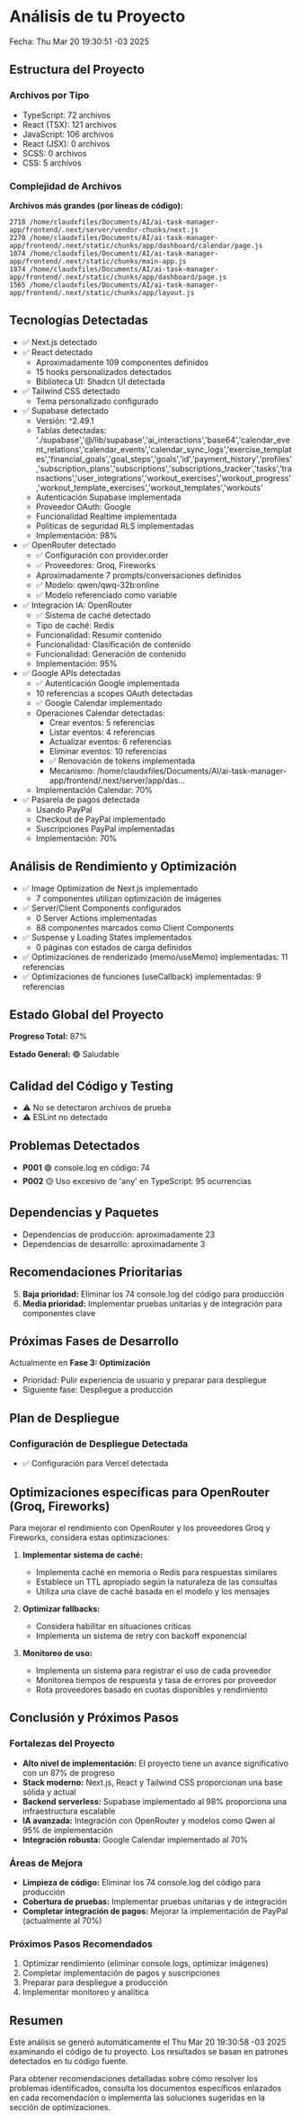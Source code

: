 # Análisis de tu Proyecto
Fecha: Thu Mar 20 19:30:51 -03 2025

## Estructura del Proyecto

### Archivos por Tipo
- TypeScript: 72 archivos
- React (TSX): 121 archivos
- JavaScript: 106 archivos
- React (JSX): 0 archivos
- SCSS: 0 archivos
- CSS: 5 archivos

### Complejidad de Archivos
**Archivos más grandes (por líneas de código):**
```
2718 /home/claudxfiles/Documents/AI/ai-task-manager-app/frontend/.next/server/vendor-chunks/next.js
2270 /home/claudxfiles/Documents/AI/ai-task-manager-app/frontend/.next/static/chunks/app/dashboard/calendar/page.js
1874 /home/claudxfiles/Documents/AI/ai-task-manager-app/frontend/.next/static/chunks/main-app.js
1874 /home/claudxfiles/Documents/AI/ai-task-manager-app/frontend/.next/static/chunks/app/dashboard/page.js
1565 /home/claudxfiles/Documents/AI/ai-task-manager-app/frontend/.next/static/chunks/app/layout.js
```

## Tecnologías Detectadas
- ✅ Next.js detectado
- ✅ React detectado
  - Aproximadamente 109 componentes definidos
  - 15 hooks personalizados detectados
  - Biblioteca UI: Shadcn UI detectada
- ✅ Tailwind CSS detectado
  - Tema personalizado configurado
- ✅ Supabase detectado
  - Versión: ^2.49.1
  - Tablas detectadas: './supabase','@/lib/supabase','ai_interactions','base64','calendar_event_relations','calendar_events','calendar_sync_logs','exercise_templates','financial_goals','goal_steps','goals','id','payment_history','profiles','subscription_plans','subscriptions','subscriptions_tracker','tasks','transactions','user_integrations','workout_exercises','workout_progress','workout_template_exercises','workout_templates','workouts'
  - Autenticación Supabase implementada
  - Proveedor OAuth: Google
  - Funcionalidad Realtime implementada
  - Políticas de seguridad RLS implementadas
  - Implementación: 98%
- ✅ OpenRouter detectado
  - ✅ Configuración con provider.order
  - ✅ Proveedores: Groq, Fireworks
  - Aproximadamente 7 prompts/conversaciones definidos
  - ✅ Modelo: qwen/qwq-32b:online
  - ✅ Modelo referenciado como variable
- ✅ Integración IA: OpenRouter
  - ✅ Sistema de caché detectado
  - Tipo de caché: Redis
  - Funcionalidad: Resumir contenido
  - Funcionalidad: Clasificación de contenido
  - Funcionalidad: Generación de contenido
  - Implementación: 95%
- ✅ Google APIs detectadas
  - ✅ Autenticación Google implementada
  - 10 referencias a scopes OAuth detectadas
  - ✅ Google Calendar implementado
  - Operaciones Calendar detectadas:
    - Crear eventos: 5 referencias
    - Listar eventos: 4 referencias
    - Actualizar eventos: 6 referencias
    - Eliminar eventos: 10 referencias
    - ✅ Renovación de tokens implementada
    - Mecanismo: /home/claudxfiles/Documents/AI/ai-task-manager-app/frontend/.next/server/app/das...
  - Implementación Calendar: 70%
- ✅ Pasarela de pagos detectada
  - Usando PayPal
  - Checkout de PayPal implementado
  - Suscripciones PayPal implementadas
  - Implementación: 70%

## Análisis de Rendimiento y Optimización

- ✅ Image Optimization de Next.js implementado
  - 7 componentes utilizan optimización de imágenes
- ✅ Server/Client Components configurados
  - 0 Server Actions implementadas
  - 88 componentes marcados como Client Components
- ✅ Suspense y Loading States implementados
  - 0 páginas con estados de carga definidos
- ✅ Optimizaciones de renderizado (memo/useMemo) implementadas: 11 referencias
- ✅ Optimizaciones de funciones (useCallback) implementadas: 9 referencias

## Estado Global del Proyecto

**Progreso Total:** 87%

**Estado General:** 🟢 Saludable

## Calidad del Código y Testing

- ⚠️ No se detectaron archivos de prueba
- ⚠️ ESLint no detectado
## Problemas Detectados

- **P001** 🟢 console.log en código: 74
- **P002** 🟡 Uso excesivo de 'any' en TypeScript: 95 ocurrencias

## Dependencias y Paquetes

- Dependencias de producción: aproximadamente 23
- Dependencias de desarrollo: aproximadamente 3
## Recomendaciones Prioritarias

5. **Baja prioridad:** Eliminar los 74 console.log del código para producción
6. **Media prioridad:** Implementar pruebas unitarias y de integración para componentes clave

## Próximas Fases de Desarrollo

Actualmente en **Fase 3: Optimización**
- Prioridad: Pulir experiencia de usuario y preparar para despliegue
- Siguiente fase: Despliegue a producción

## Plan de Despliegue

### Configuración de Despliegue Detectada
- ✅ Configuración para Vercel detectada

## Optimizaciones específicas para OpenRouter (Groq, Fireworks)

Para mejorar el rendimiento con OpenRouter y los proveedores Groq y Fireworks, considera estas optimizaciones:

1. **Implementar sistema de caché:**
   - Implementa caché en memoria o Redis para respuestas similares
   - Establece un TTL apropiado según la naturaleza de las consultas
   - Utiliza una clave de caché basada en el modelo y los mensajes

2. **Optimizar fallbacks:**
   - Considera habilitar  en situaciones críticas
   - Implementa un sistema de retry con backoff exponencial

3. **Monitoreo de uso:**
   - Implementa un sistema para registrar el uso de cada proveedor
   - Monitorea tiempos de respuesta y tasa de errores por proveedor
   - Rota proveedores basado en cuotas disponibles y rendimiento

## Conclusión y Próximos Pasos

### Fortalezas del Proyecto

- **Alto nivel de implementación:** El proyecto tiene un avance significativo con un 87% de progreso
- **Stack moderno:** Next.js, React y Tailwind CSS proporcionan una base sólida y actual
- **Backend serverless:** Supabase implementado al 98% proporciona una infraestructura escalable
- **IA avanzada:** Integración con OpenRouter y modelos como Qwen al 95% de implementación
- **Integración robusta:** Google Calendar implementado al 70%

### Áreas de Mejora

- **Limpieza de código:** Eliminar los 74 console.log del código para producción
- **Cobertura de pruebas:** Implementar pruebas unitarias y de integración
- **Completar integración de pagos:** Mejorar la implementación de PayPal (actualmente al 70%)

### Próximos Pasos Recomendados

1. Optimizar rendimiento (eliminar console.logs, optimizar imágenes)
2. Completar implementación de pagos y suscripciones
3. Preparar para despliegue a producción
4. Implementar monitoreo y analítica

## Resumen

Este análisis se generó automáticamente el Thu Mar 20 19:30:58 -03 2025 examinando el código de tu proyecto. Los resultados se basan en patrones detectados en tu código fuente.

Para obtener recomendaciones detalladas sobre cómo resolver los problemas identificados, consulta los documentos específicos enlazados en cada recomendación o implementa las soluciones sugeridas en la sección de optimizaciones.
